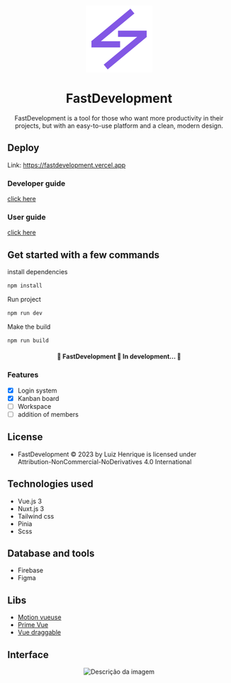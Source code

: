 <div align="center">
  <img src="./assets/logo-fastdevelopment.png" width="150">
</div>

<h1 align="center">FastDevelopment</h1>

<p align="center">FastDevelopment is a tool for those who want more productivity in their projects, but with an easy-to-use platform and a clean, modern design.</p>

## Deploy

Link: https://fastdevelopment.vercel.app

### Developer guide

[click here](https://github.com/Luizboaventura1/fastdevelopment/tree/main/docs/developer-guide)

### User guide

[click here](https://github.com/Luizboaventura1/fastdevelopment/tree/main/docs/user-guide)

## Get started with a few commands

install dependencies

```bash
npm install
```

Run project

```bash
npm run dev
```

Make the build

```bash
npm run build
```
<h4 align="center"> 
	🚧  FastDevelopment 🚀 In development...  🚧
</h4>

### Features

- [x] Login system
- [x] Kanban board
- [ ] Workspace
- [ ] addition of members

## License

- FastDevelopment © 2023 by Luiz Henrique is licensed under Attribution-NonCommercial-NoDerivatives 4.0 International

## Technologies used

- Vue.js 3
- Nuxt.js 3
- Tailwind css
- Pinia
- Scss

## Database and tools

- Firebase
- Figma

## Libs

- [Motion vueuse](https://motion.vueuse.org)
- [Prime Vue](https://primevue.org)
- [Vue draggable](https://sortablejs.github.io/Vue.Draggable/#/simple)

## Interface

<p align="center">
  <img src="https://media2.giphy.com/media/v1.Y2lkPTc5MGI3NjEx…9naWZfYnlfaWQmY3Q9Zw/mGO1hoEvogACWwaXVB/giphy.gif" alt="Descrição da imagem">
</p>
